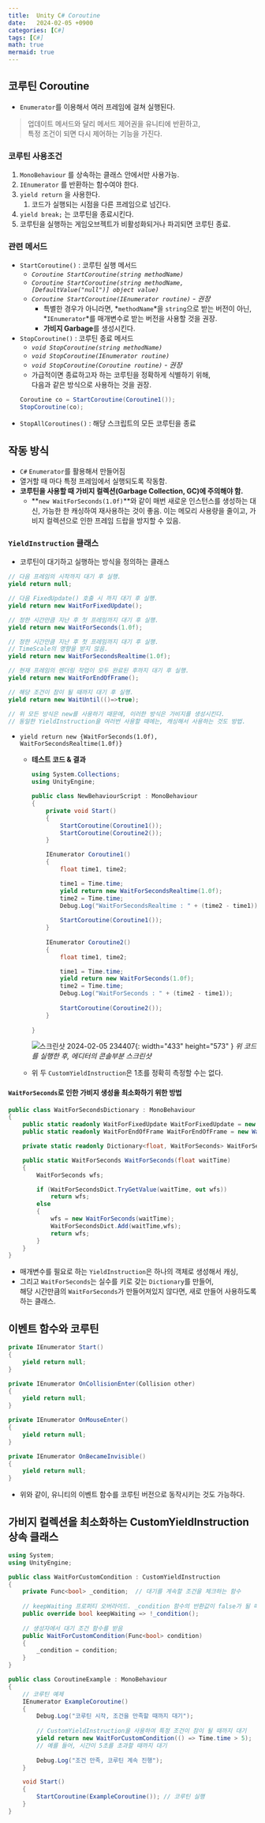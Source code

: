 ```yaml
---
title:  Unity C# Coroutine
date:   2024-02-05 +0900
categories: [C#]
tags: [C#]
math: true
mermaid: true
---
```


## 코루틴 Coroutine

- `Enumerator`를 이용해서 여러 프레임에 걸쳐 실행된다.

> 업데이트 메서드와 달리 메서드 제어권을 유니티에 반환하고, <br> 특정 조건이 되면 다시 제어하는 기능을 가진다.

### 코루틴 사용조건

1. `MonoBehaviour` 를 상속하는 클래스 안에서만 사용가능.
2. `IEnumerator` 를 반환하는 함수여야 한다.
3. `yield return` 을 사용한다.
    1. 코드가 실행되는 시점을 다른 프레임으로 넘긴다.
4. `yield break;` 는 코루틴을 종료시킨다.
5. 코루틴을 실행하는 게임오브젝트가 비활성화되거나 파괴되면 코루틴 종료.

### 관련 메서드

- `StartCoroutine()` : 코루틴 실행 메서드
    - *`Coroutine StartCoroutine(string methodName)`*
    - *`Coroutine StartCoroutine(string methodName, [DefaultValue("null")] object value)`*
    - *`Coroutine StartCoroutine(IEnumerator routine)` - 권장*
        - 특별한 경우가 아니라면, *`methodName`*을 `string`으로 받는 버전이 아닌, <br> *`IEnumerator`*를 매개변수로 받는 버전을 사용할 것을 권장.
        - **가비지 Garbage**를 생성시킨다.
- `StopCoroutine()` : 코루틴 종료 메서드
    - *`void StopCoroutine(string methodName)`*
    - *`void StopCoroutine(IEnumerator routine)`*
    - *`void StopCoroutine(Coroutine routine)` - 권장*
    - 가급적이면 종료하고자 하는 코루틴을 정확하게 식별하기 위해, <br>
	    다음과 같은 방식으로 사용하는 것을 권장.
    ```csharp
    Coroutine co = StartCoroutine(Coroutine1());
    StopCoroutine(co);
    ```
- `StopAllCoroutines()` : 해당 스크립트의 모든 코루틴을 종료
    

## 작동 방식

- `C#` `Enumerator`를 활용해서 만들어짐
- 열거할 때 마다 특정 프레임에서 실행되도록 작동함.
- **코루틴을 사용할 때 가비지 컬렉션(Garbage Collection, GC)에 주의해야 함.**
    - **`new WaitForSeconds(1.0f)`**와 같이 매번 새로운 인스턴스를 생성하는 대신, 가능한 한 캐싱하여 재사용하는 것이 좋음. 이는 메모리 사용량을 줄이고, 가비지 컬렉션으로 인한 프레임 드랍을 방지할 수 있음.

### `YieldInstruction` 클래스

- 코루틴이 대기하고 실행하는 방식을 정의하는 클래스

```csharp
// 다음 프레임의 시작까지 대기 후 실행.
yield return null;

// 다음 FixedUpdate() 호출 시 까지 대기 후 실행.
yield return new WaitForFixedUpdate();

// 정한 시간만큼 지난 후 첫 프레임까지 대기 후 실행.
yield return new WaitForSeconds(1.0f);

// 정한 시간만큼 지난 후 첫 프레임까지 대기 후 실행.
// TimeScale의 영향을 받지 않음.
yield return new WaitForSecondsRealtime(1.0f);

// 현재 프레임의 렌더링 작업이 모두 완료된 후까지 대기 후 실행.
yield return new WaitForEndOfFrame();

// 해당 조건이 참이 될 때까지 대기 후 실행.
yield return new WaitUntil(()=>true);

// 위 모든 방식은 new를 사용하기 때문에, 이러한 방식은 가비지를 생성시킨다.
// 동일한 YieldInstruction을 여러번 사용할 때에는, 캐싱해서 사용하는 것도 방법.
```

- `yield return new {WaitForSeconds(1.0f), WaitForSecondsRealtime(1.0f)}`
    
    - **테스트 코드 & 결과**
        
        ```csharp
        using System.Collections;
        using UnityEngine;
        
        public class NewBehaviourScript : MonoBehaviour
        {
            private void Start()
            {
                StartCoroutine(Coroutine1());
                StartCoroutine(Coroutine2());
            }
        
            IEnumerator Coroutine1()
            {
                float time1, time2;
        
                time1 = Time.time;
                yield return new WaitForSecondsRealtime(1.0f);
                time2 = Time.time;
                Debug.Log("WaitForSecondsRealtime : " + (time2 - time1));
                
                StartCoroutine(Coroutine1());
            }
            
            IEnumerator Coroutine2()
            {
                float time1, time2;
        
                time1 = Time.time;
                yield return new WaitForSeconds(1.0f);
                time2 = Time.time;
                Debug.Log("WaitForSeconds : " + (time2 - time1));
                
                StartCoroutine(Coroutine2());
            }
            
        }
        ```

        ![스크린샷 2024-02-05 234407](https://github.com/BJH7536/BJH7536.github.io/assets/114412598/03faf88b-f793-428b-9cab-c2c8a9a74a5b){: width="433" height="573" }
        _위 코드를 실행한 후, 에디터의 콘솔부분 스크린샷_
    - 위 두 `CustomYieldInstruction`은 1초를 정확히 측정할 수는 없다.
        
#### `WaitForSeconds`로 인한 가비지 생성을 최소화하기 위한 방법
```csharp
public class WaitForSecondsDictionary : MonoBehaviour
{
	public static readonly WaitForFixedUpdate WaitForFixedUpdate = new WaitForFixedUpdate();
	public static readonly WaitForEndOfFrame WaitForEndOfFrame = new WaitForEndOfFrame();

	private static readonly Dictionary<float, WaitForSeconds> WaitForSecondsDict = new Dictionary<float, WaitForSeconds>();

	public static WaitForSeconds WaitForSeconds(float waitTime)
	{
		WaitForSeconds wfs;

		if (WaitForSecondsDict.TryGetValue(waitTime, out wfs))
			return wfs;
		else
		{
			wfs = new WaitForSeconds(waitTime);
			WaitForSecondsDict.Add(waitTime,wfs);
			return wfs;
		}
	}
}
```
    
- 매개변수를 필요로 하는 `YieldInstruction`은 하나의 객체로 생성해서 캐싱,
-  그리고 `WaitForSeconds`는 실수를 키로 갖는 `Dictionary`를 만들어, <br> 해당 시간만큼의 `WaitForSeconds`가 만들어져있지 않다면, 새로 만들어 사용하도록하는 클래스.

## 이벤트 함수와 코루틴

```csharp
private IEnumerator Start()
{
    yield return null;
}

private IEnumerator OnCollisionEnter(Collision other)
{
    yield return null;
}

private IEnumerator OnMouseEnter()
{
    yield return null;
}

private IEnumerator OnBecameInvisible()
{
    yield return null;
}
```

- 위와 같이, 유니티의 이벤트 함수를 코루틴 버전으로 동작시키는 것도 가능하다.

## 가비지 컬렉션을 최소화하는 CustomYieldInstruction 상속 클래스

```csharp
using System;
using UnityEngine;

public class WaitForCustomCondition : CustomYieldInstruction
{
    private Func<bool> _condition;  // 대기를 계속할 조건을 체크하는 함수
    
    // keepWaiting 프로퍼티 오버라이드. _condition 함수의 반환값이 false가 될 때까지 대기.
    public override bool keepWaiting => !_condition();
    
    // 생성자에서 대기 조건 함수를 받음
    public WaitForCustomCondition(Func<bool> condition)
    {
        _condition = condition;
    }
}

public class CoroutineExample : MonoBehaviour
{
    // 코루틴 예제
    IEnumerator ExampleCoroutine()
    {
        Debug.Log("코루틴 시작, 조건을 만족할 때까지 대기");
        
        // CustomYieldInstruction을 사용하여 특정 조건이 참이 될 때까지 대기
        yield return new WaitForCustomCondition(() => Time.time > 5); 
        // 예를 들어, 시간이 5초를 초과할 때까지 대기
        
        Debug.Log("조건 만족, 코루틴 계속 진행");
    }

    void Start()
    {
        StartCoroutine(ExampleCoroutine()); // 코루틴 실행
    }
}
```